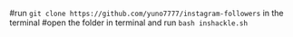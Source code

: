 #run `git clone https://github.com/yuno7777/instagram-followers` in the terminal 
#open the folder in terminal and run `bash inshackle.sh`
